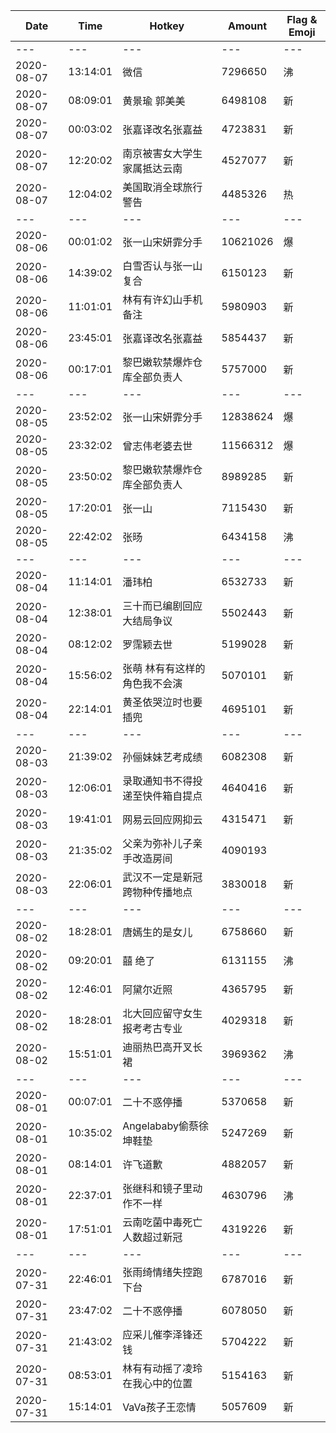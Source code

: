 Date | Time | Hotkey | Amount | Flag & Emoji 
--- | --- | --- | --- | ---
--- | --- | --- | --- | ---
2020-08-07|13:14:01|微信|7296650|沸 
2020-08-07|08:09:01|黄景瑜 郭美美|6498108|新 
2020-08-07|00:03:02|张嘉译改名张嘉益|4723831|新 
2020-08-07|12:20:02|南京被害女大学生家属抵达云南|4527077|新 
2020-08-07|12:04:02|美国取消全球旅行警告|4485326|热 
--- | --- | --- | --- | ---
2020-08-06|00:01:02|张一山宋妍霏分手|10621026|爆 
2020-08-06|14:39:02|白雪否认与张一山复合|6150123|新 
2020-08-06|11:01:01|林有有许幻山手机备注|5980903|新 
2020-08-06|23:45:01|张嘉译改名张嘉益|5854437|新 
2020-08-06|00:17:01|黎巴嫩软禁爆炸仓库全部负责人|5757000|新 
--- | --- | --- | --- | ---
2020-08-05|23:52:02|张一山宋妍霏分手|12838624|爆 
2020-08-05|23:32:02|曾志伟老婆去世|11566312|爆 
2020-08-05|23:50:02|黎巴嫩软禁爆炸仓库全部负责人|8989285|新 
2020-08-05|17:20:01|张一山|7115430|新 
2020-08-05|22:42:02|张旸|6434158|沸 
--- | --- | --- | --- | ---
2020-08-04|11:14:01|潘玮柏|6532733|新 
2020-08-04|12:38:01|三十而已编剧回应大结局争议|5502443|新 
2020-08-04|08:12:02|罗霈颖去世|5199028|新 
2020-08-04|15:56:02|张萌 林有有这样的角色我不会演|5070101|新 
2020-08-04|22:14:01|黄圣依哭泣时也要插兜|4695101|新 
--- | --- | --- | --- | ---
2020-08-03|21:39:02|孙俪妹妹艺考成绩|6082308|新 
2020-08-03|12:06:01|录取通知书不得投递至快件箱自提点|4640416|新 
2020-08-03|19:41:01|网易云回应网抑云|4315471|新 
2020-08-03|21:35:02|父亲为弥补儿子亲手改造房间|4090193| 
2020-08-03|22:06:01|武汉不一定是新冠跨物种传播地点|3830018|新 
--- | --- | --- | --- | ---
2020-08-02|18:28:01|唐嫣生的是女儿|6758660|新 
2020-08-02|09:20:01|囍 绝了|6131155|沸 
2020-08-02|12:46:01|阿黛尔近照|4365795|新 
2020-08-02|18:28:01|北大回应留守女生报考考古专业|4029318|新 
2020-08-02|15:51:01|迪丽热巴高开叉长裙|3969362|沸 
--- | --- | --- | --- | ---
2020-08-01|00:07:01|二十不惑停播|5370658|新 
2020-08-01|10:35:02|Angelababy偷蔡徐坤鞋垫|5247269|新 
2020-08-01|08:14:01|许飞道歉|4882057|新 
2020-08-01|22:37:01|张继科和镜子里动作不一样|4630796|沸 
2020-08-01|17:51:01|云南吃菌中毒死亡人数超过新冠|4319226|新 
--- | --- | --- | --- | ---
2020-07-31|22:46:01|张雨绮情绪失控跑下台|6787016|新 
2020-07-31|23:47:02|二十不惑停播|6078050|新 
2020-07-31|21:43:02|应采儿催李泽锋还钱|5704222|新 
2020-07-31|08:53:01|林有有动摇了凌玲在我心中的位置|5154163|新 
2020-07-31|15:14:01|VaVa孩子王恋情|5057609|新 

